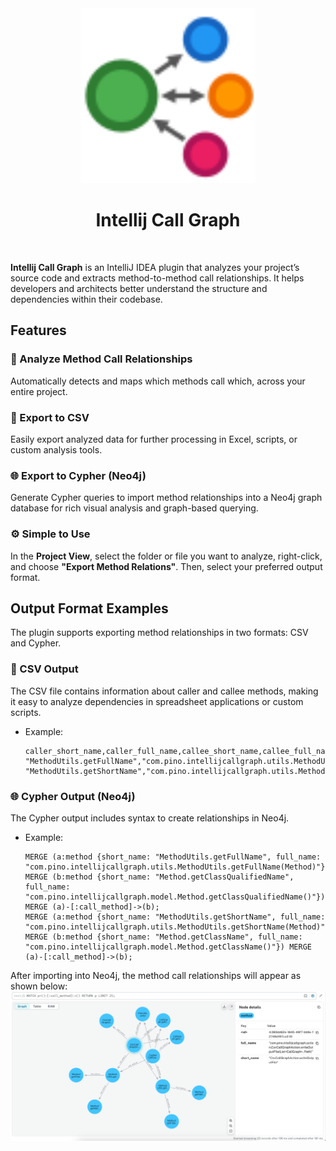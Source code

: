 <div align="center">
    <a href="">
        <img src="./src/main/resources/META-INF/pluginIcon.svg" width="280" height="280" alt="logo"/>
    </a>
</div>

<h1 align="center">Intellij Call Graph</h1>

<br>

<b>Intellij Call Graph</b> is an IntelliJ IDEA plugin that analyzes your project’s source code and extracts method-to-method call relationships. 
It helps developers and architects better understand the structure and dependencies within their codebase.

## Features
### 🔗 Analyze Method Call Relationships
Automatically detects and maps which methods call which, across your entire project.

### 📄 Export to CSV
Easily export analyzed data for further processing in Excel, scripts, or custom analysis tools.

### 🌐 Export to Cypher (Neo4j)
Generate Cypher queries to import method relationships into a Neo4j graph database for rich visual analysis and graph-based querying.

### ⚙️ Simple to Use
In the <b>Project View</b>, select the folder or file you want to analyze, right-click, and choose <b>"Export Method Relations"</b>. Then, select your preferred output format.

## Output Format Examples
The plugin supports exporting method relationships in two formats: CSV and Cypher.

### 📄 CSV Output
The CSV file contains information about caller and callee methods, making it easy to analyze dependencies in spreadsheet applications or custom scripts. <br/>
- Example:
    ```csv
    caller_short_name,caller_full_name,callee_short_name,callee_full_name
    "MethodUtils.getFullName","com.pino.intellijcallgraph.utils.MethodUtils.getFullName(Method)","Method.getClassQualifiedName","com.pino.intellijcallgraph.model.Method.getClassQualifiedName()"
    "MethodUtils.getShortName","com.pino.intellijcallgraph.utils.MethodUtils.getShortName(Method)","Method.getClassName","com.pino.intellijcallgraph.model.Method.getClassName()"
    ```

### 🌐 Cypher Output (Neo4j)
The Cypher output includes syntax to create relationships in Neo4j. <br/>
- Example:
    ```cypher
    MERGE (a:method {short_name: "MethodUtils.getFullName", full_name: "com.pino.intellijcallgraph.utils.MethodUtils.getFullName(Method)"}) MERGE (b:method {short_name: "Method.getClassQualifiedName", full_name: "com.pino.intellijcallgraph.model.Method.getClassQualifiedName()"}) MERGE (a)-[:call_method]->(b);
    MERGE (a:method {short_name: "MethodUtils.getShortName", full_name: "com.pino.intellijcallgraph.utils.MethodUtils.getShortName(Method)"}) MERGE (b:method {short_name: "Method.getClassName", full_name: "com.pino.intellijcallgraph.model.Method.getClassName()"}) MERGE (a)-[:call_method]->(b);
    ```

After importing into Neo4j, the method call relationships will appear as shown below: <br/>
![neo4j.png](pic%2Fneo4j.png)
